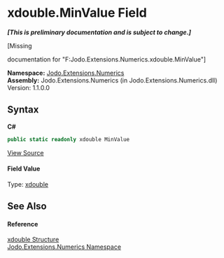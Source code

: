 # xdouble.MinValue Field
 _**\[This is preliminary documentation and is subject to change.\]**_

\[Missing <summary> documentation for "F:Jodo.Extensions.Numerics.xdouble.MinValue"\]

**Namespace:**&nbsp;<a href="N_Jodo_Extensions_Numerics">Jodo.Extensions.Numerics</a><br />**Assembly:**&nbsp;Jodo.Extensions.Numerics (in Jodo.Extensions.Numerics.dll) Version: 1.1.0.0

## Syntax

**C#**<br />
``` C#
public static readonly xdouble MinValue
```

<a href="https://github.com/JosephJShort/Jodo.Extensions/blob/main/src/Jodo.Extensions.Numerics/xdouble.cs" rel="noopener noreferrer" title="View the source code">View Source</a><br />

#### Field Value
Type: <a href="T_Jodo_Extensions_Numerics_xdouble">xdouble</a>

## See Also


#### Reference
<a href="T_Jodo_Extensions_Numerics_xdouble">xdouble Structure</a><br /><a href="N_Jodo_Extensions_Numerics">Jodo.Extensions.Numerics Namespace</a><br />
